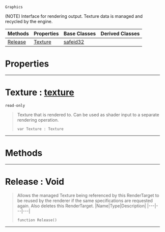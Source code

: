  `Graphics`

(NOTE) Interface for rendering output. Texture data is managed and recycled by the engine.

|Methods|Properties|Base Classes|Derived Classes|
|---|---|---|---|
|[Release](rendertarget.md#release-void)|[Texture](rendertarget.md#texture-zilch-engine-docu)|[safeid32](safeid32.md)| |


 #  Properties


---  
 #  Texture : [texture](texture.md)

 `read-only`

> Texture that is rendered to. Can be used as shader input to a separate rendering operation.
> ```TS:Nada
> var Texture : Texture


---  
 #  Methods


---  
 #  Release : Void

> Allows the managed Texture being referenced by this RenderTarget to be reused by the renderer if the same specifications are requested again. Also deletes this RenderTarget.
> |Name|Type|Description|
> |---|---|---|
> ```TS:Nada
> function Release()
> ``` 


---  
 

 